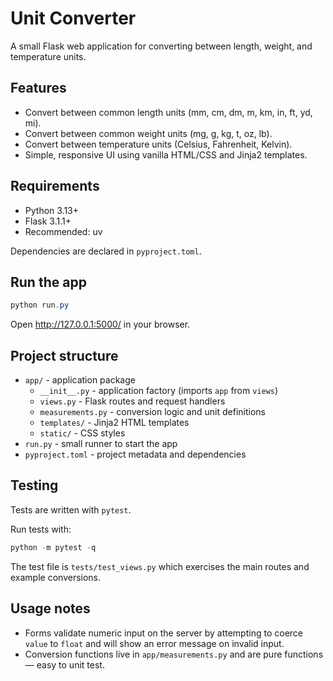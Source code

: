 # Unit Converter

A small Flask web application for converting between length, weight, and temperature units.

## Features

- Convert between common length units (mm, cm, dm, m, km, in, ft, yd, mi).
- Convert between common weight units (mg, g, kg, t, oz, lb).
- Convert between temperature units (Celsius, Fahrenheit, Kelvin).
- Simple, responsive UI using vanilla HTML/CSS and Jinja2 templates.

## Requirements

- Python 3.13+
- Flask 3.1.1+
- Recommended: uv

Dependencies are declared in `pyproject.toml`.

## Run the app

```powershell
python run.py
```

Open http://127.0.0.1:5000/ in your browser.

## Project structure

- `app/` - application package
  - `__init__.py` - application factory (imports `app` from `views`)
  - `views.py` - Flask routes and request handlers
  - `measurements.py` - conversion logic and unit definitions
  - `templates/` - Jinja2 HTML templates
  - `static/` - CSS styles
- `run.py` - small runner to start the app
- `pyproject.toml` - project metadata and dependencies

## Testing

Tests are written with `pytest`.

Run tests with:

```powershell
python -m pytest -q
```

The test file is `tests/test_views.py` which exercises the main routes and example conversions.

## Usage notes

- Forms validate numeric input on the server by attempting to coerce `value` to `float` and will show an error message on invalid input.
- Conversion functions live in `app/measurements.py` and are pure functions — easy to unit test.
